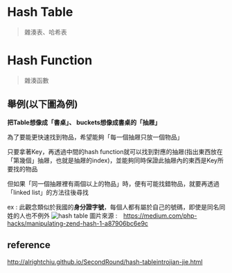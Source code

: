 # Hash Table
>雜湊表、哈希表


# Hash Function 
>雜湊函數

## 舉例(以下圖為例)
**把Table想像成「書桌」、  buckets想像成書桌的「抽屜」**

為了要能更快速找到物品，希望能夠「每一個抽屜只放一個物品」

只要拿著Key，再透過中間的hash function就可以找到對應的抽屜(指出東西放在「第幾個」抽屜，也就是抽屜的index)，並能夠同時保證此抽屜內的東西是Key所要找的物品

但如果「同一個抽屜裡有兩個以上的物品」時，便有可能找錯物品，就要再透過「linked list」的方法往後尋找

ex : 此觀念類似於我國的**身分證字號**，每個人都有屬於自己的號碼，即使是同名同姓的人也不例外
![hash table](https://miro.medium.com/max/2000/1*78wQr8-2tEPKWa0iobs8QQ.png)
圖片來源 :　https://medium.com/php-hacks/manipulating-zend-hash-1-a87906bc6e9c
## reference
http://alrightchiu.github.io/SecondRound/hash-tableintrojian-jie.html

